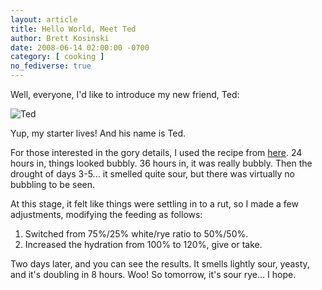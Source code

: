 ```yaml
---
layout: article
title: Hello World, Meet Ted
author: Brett Kosinski
date: 2008-06-14 02:00:00 -0700
category: [ cooking ]
no_fediverse: true
---
```


Well, everyone, I'd like to introduce my new friend, Ted:

![Ted](/assets/images/Ted)

Yup, my starter lives!  And his name is Ted.  

For those interested in the gory details, I used the recipe from [here](http://www.wildyeastblog.com/2007/07/13/raising-a-starter/).  24 hours in, things looked bubbly.  36 hours in, it was really bubbly.  Then the drought of days 3-5... it smelled quite sour, but there was virtually no bubbling to be seen.

At this stage, it felt like things were settling in to a rut, so I made a few adjustments, modifying the feeding as follows:

1. Switched from 75%/25% white/rye ratio to 50%/50%.
2. Increased the hydration from 100% to 120%, give or take.

Two days later, and you can see the results.  It smells lightly sour, yeasty, and it's doubling in 8 hours.  Woo!  So tomorrow, it's sour rye... I hope.

